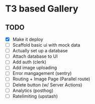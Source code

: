 # T3 based Gallery

## TODO

- [x] Make it deploy
- [ ] Scaffold basic ui with mock data
- [ ] Actually set up a database
- [ ] Attach database to UI
- [ ] Add auth (clerk)
- [ ] Add image uploading
- [ ] Error mangagement (sentry)
- [ ] Routing + Image Page (Parallel route)
- [ ] Delete button (w/ Server Actions)
- [ ] Analytics (posthog)
- [ ] Ratelimiting (upstash)